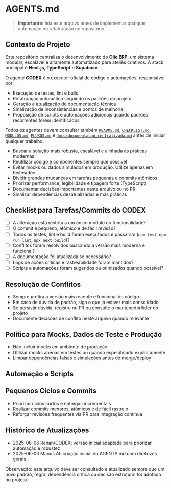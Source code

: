 # AGENTS.md

> **Importante:** leia este arquivo antes de implementar qualquer automação ou refatoração no repositório.

## Contexto do Projeto

Este repositório centraliza o desenvolvimento do **Olie ERP**, um sistema modular, escalável e altamente automatizado para ateliês criativos. A stack principal é **Next.js**, **TypeScript** e **Supabase**.

O agente **CODEX** é o executor oficial de código e automações, responsável por:
- Execução de testes, lint e build
- Refatoração automática seguindo os padrões do projeto
- Geração e atualização de documentação técnica
- Sinalização de inconsistências e pontos de melhoria
- Proposição de scripts e automações adicionais quando padrões recorrentes forem identificados

Todos os agentes devem consultar também [`README.md`](README.md), [`CHECKLIST.md`](CHECKLIST.md), [`MODULOS.md`](MODULOS.md), [`FLUXOS.md`](FLUXOS.md) e [`docs/documentacao_centralizada.md`](docs/documentacao_centralizada.md) antes de iniciar qualquer trabalho.

- Buscar a solução mais robusta, escalável e alinhada às práticas modernas
- Reutilizar código e componentes sempre que possível
- Evitar mocks ou dados simulados em produção. Utilize apenas em testes/dev
- Dividir grandes mudanças em tarefas pequenas e commits atômicos
- Priorizar performance, legibilidade e tipagem forte (TypeScript)
- Documentar decisões importantes neste arquivo ou no PR
- Sinalizar dependências desatualizadas e más práticas

## Checklist para Tarefas/Commits do CODEX

- [ ] A alteração está restrita a um único módulo ou funcionalidade?
- [ ] O commit é pequeno, atômico e de fácil revisão?
- [ ] Todos os testes, lint e build foram executados e passaram (`npm test`, `npm run lint`, `npx next build`)?
- [ ] Conflitos foram resolvidos buscando a versão mais moderna e funcional?
- [ ] A documentação foi atualizada se necessário?
- [ ] Logs de ações críticas e rastreabilidade foram mantidos?
- [ ] Scripts e automações foram sugeridos ou otimizados quando possível?

## Resolução de Conflitos

- Sempre prefira a versão mais recente e funcional do código
- Em caso de dúvida de padrão, siga o que já estiver mais consolidado
- Se persistir dúvida, registre no PR ou consulte o mantenedor/líder do projeto
- Documente decisões de conflito neste arquivo quando relevante

## Política para Mocks, Dados de Teste e Produção

- Não incluir mocks em ambiente de produção
- Utilizar mocks apenas em testes ou quando especificado explicitamente
- Limpar dependências falsas e simulações antes do merge/deploy

## Automação e Scripts


## Pequenos Ciclos e Commits

- Priorizar ciclos curtos e entregas incrementais
- Realizar commits menores, atômicos e de fácil rastreio
- Reforçar revisões frequentes via PR para integração contínua

## Histórico de Atualizações

- 2025-06-06 Renan/CODEX: versão inicial adaptada para priorizar automação e robustez
- 2025-06-03 Manus AI: criação inicial do AGENTS.md com diretrizes gerais

Observação: este arquivo deve ser consultado e atualizado sempre que um novo padrão, regra, dependência crítica ou decisão estrutural for adotada no projeto.
